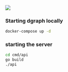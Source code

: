 ![](https://github.com/wikidistance/wikidist/workflows/Test/badge.svg)

### Starting dgraph locally

```sh
docker-compose up -d
```

### starting the server

```sh
cd cmd/api
go build
./api
```
